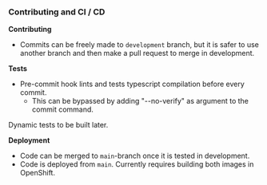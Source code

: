 ### Contributing and CI / CD

**Contributing**
+ Commits can be freely made to `development` branch, but it is safer to use another branch and then make a pull request to merge in development.

**Tests**
+ Pre-commit hook lints and tests typescript compilation before every commit. 
  + This can be bypassed by adding "--no-verify" as argument to the commit command.

Dynamic tests to be built later.

**Deployment**
+ Code can be merged to `main`-branch once it is tested in development.
+ Code is deployed from `main`. Currently requires building both images in OpenShift.